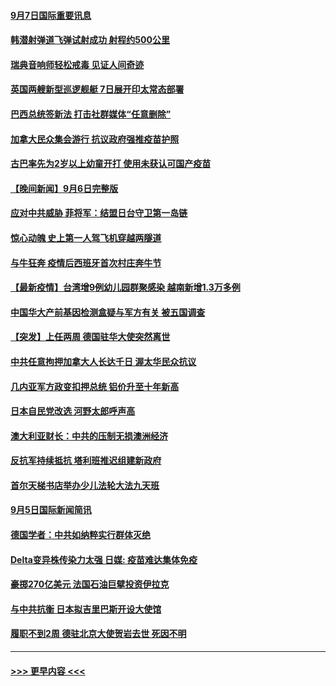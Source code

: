 #### [9月7日国际重要讯息](../pages/prog202/a103209950.md?t=09072001) 
#### [韩潜射弹道飞弹试射成功 射程约500公里](../pages/prog202/a103209897.md?t=09072001) 
#### [瑞典音响师轻松戒毒 见证人间奇迹](../pages/prog202/a103209905.md?t=09072001) 
#### [英国两艘新型巡逻舰艇 7日展开印太常态部署](../pages/prog202/a103209823.md?t=09072001) 
#### [巴西总统签新法 打击社群媒体“任意删除”](../pages/prog202/a103209815.md?t=09072001) 
#### [加拿大民众集会游行 抗议政府强推疫苗护照](../pages/prog202/a103209555.md?t=09072001) 
#### [古巴率先为2岁以上幼童开打 使用未获认可国产疫苗](../pages/prog202/a103209729.md?t=09072001) 
#### [【晚间新闻】9月6日完整版](../pages/prog202/a103209583.md?t=09072001) 
#### [应对中共威胁 菲将军：结盟日台守卫第一岛链](../pages/prog202/a103209538.md?t=09072001) 
#### [惊心动魄 史上第一人驾飞机穿越两隧道](../pages/prog202/a103209438.md?t=09072001) 
#### [与牛狂奔 疫情后西班牙首次村庄奔牛节](../pages/prog202/a103209436.md?t=09072001) 
#### [【最新疫情】台湾增9例幼儿园群聚感染 越南新增1.3万多例](../pages/prog202/a103209416.md?t=09072001) 
#### [中国华大产前基因检测盒疑与军方有关 被五国调查](../pages/prog202/a103209324.md?t=09072001) 
#### [【突发】上任两周 德国驻华大使突然离世](../pages/prog202/a103209311.md?t=09072001) 
#### [中共任意拘押加拿大人长达千日 渥太华民众抗议](../pages/prog202/a103209290.md?t=09072001) 
#### [几内亚军方政变扣押总统 铝价升至十年新高](../pages/prog202/a103209240.md?t=09072001) 
#### [日本自民党改选 河野太郎呼声高](../pages/prog202/a103209238.md?t=09072001) 
#### [澳大利亚财长：中共的压制无损澳洲经济](../pages/prog202/a103209152.md?t=09072001) 
#### [反抗军持续抵抗 塔利班推迟组建新政府](../pages/prog202/a103209170.md?t=09072001) 
#### [首尔天梯书店举办少儿法轮大法九天班](../pages/prog202/a103209116.md?t=09072001) 
#### [9月5日国际新闻简讯](../pages/prog202/a103209039.md?t=09072001) 
#### [德国学者：中共如纳粹实行群体灭绝](../pages/prog202/a103209091.md?t=09072001) 
#### [Delta变异株传染力太强 日媒: 疫苗难达集体免疫](../pages/prog202/a103209025.md?t=09072001) 
#### [豪掷270亿美元 法国石油巨擘投资伊拉克](../pages/prog202/a103208975.md?t=09072001) 
#### [与中共抗衡 日本拟吉里巴斯开设大使馆](../pages/prog202/a103208970.md?t=09072001) 
#### [履职不到2周 德驻北京大使贺岩去世 死因不明](../pages/prog202/a103208958.md?t=09072001) 

----
#### [ >>> 更早内容 <<< ](../indexes/prog202-earlier.md)
